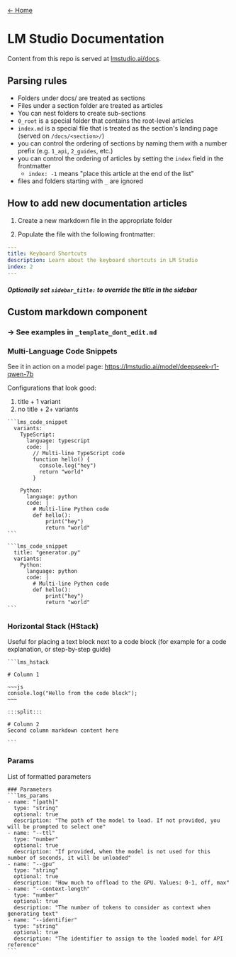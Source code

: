 [← Home](/README.md)

# LM Studio Documentation

Content from this repo is served at [lmstudio.ai/docs](https://lmstudio.ai/docs).

## Parsing rules

- Folders under docs/ are treated as sections
- Files under a section folder are treated as articles
- You can nest folders to create sub-sections
- `0_root` is a special folder that contains the root-level articles
- `index.md` is a special file that is treated as the section's landing page (served on `/docs/<section>/`)
- you can control the ordering of sections by naming them with a number prefix (e.g. `1_api`, `2_guides`, etc.)
- you can control the ordering of articles by setting the `index` field in the frontmatter
  - `index: -1` means "place this article at the end of the list"
- files and folders starting with `_` are ignored

## How to add new documentation articles

1. Create a new markdown file in the appropriate folder

2. Populate the file with the following frontmatter:

```yaml
---
title: Keyboard Shortcuts
description: Learn about the keyboard shortcuts in LM Studio
index: 2
---
```

##### Optionally set `sidebar_title:` to override the title in the sidebar

## Custom markdown component

### -> See examples in `_template_dont_edit.md`

### Multi-Language Code Snippets

See it in action on a model page: https://lmstudio.ai/model/deepseek-r1-qwen-7b

Configurations that look good:

1. title + 1 variant
2. no title + 2+ variants

````
```lms_code_snippet
  variants:
    TypeScript:
      language: typescript
      code: |
        // Multi-line TypeScript code
        function hello() {
          console.log("hey")
          return "world"
        }

    Python:
      language: python
      code: |
        # Multi-line Python code
        def hello():
            print("hey")
            return "world"
```
````

````
```lms_code_snippet
  title: "generator.py"
  variants:
    Python:
      language: python
      code: |
        # Multi-line Python code
        def hello():
            print("hey")
            return "world"
```
````

### Horizontal Stack (HStack)

Useful for placing a text block next to a code block (for example for a code explanation, or step-by-step guide)

````
```lms_hstack

# Column 1

~~~js
console.log("Hello from the code block");
~~~

:::split:::

# Column 2
Second column markdown content here

```
````

### Params

List of formatted parameters

````
### Parameters 
```lms_params
- name: "[path]"
  type: "string"
  optional: true
  description: "The path of the model to load. If not provided, you will be prompted to select one"
- name: "--ttl"
  type: "number"
  optional: true
  description: "If provided, when the model is not used for this number of seconds, it will be unloaded"
- name: "--gpu"
  type: "string"
  optional: true
  description: "How much to offload to the GPU. Values: 0-1, off, max"
- name: "--context-length"
  type: "number"
  optional: true
  description: "The number of tokens to consider as context when generating text"
- name: "--identifier"
  type: "string"
  optional: true
  description: "The identifier to assign to the loaded model for API reference"
```
````
